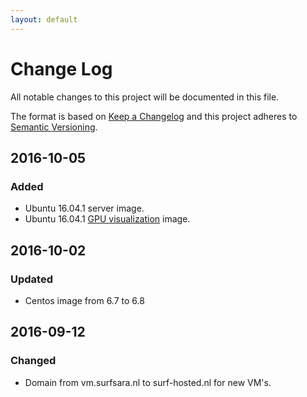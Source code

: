 ```yaml
---
layout: default
---
```


# Change Log
All notable changes to this project will be documented in this file.

The format is based on [Keep a Changelog](http://keepachangelog.com/)
and this project adheres to [Semantic Versioning](http://semver.org/).

## 2016-10-05

### Added
* Ubuntu 16.04.1 server image.
* Ubuntu 16.04.1 [GPU visualization](gpu-visualization) image. 

## 2016-10-02

### Updated
* Centos image from 6.7 to 6.8

## 2016-09-12

### Changed
* Domain from vm.surfsara.nl to surf-hosted.nl for new VM's.


